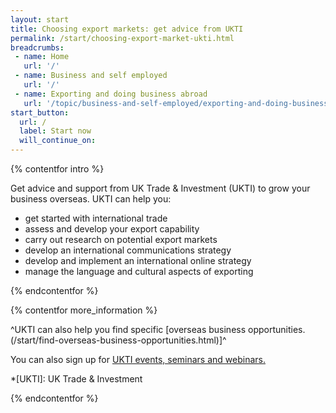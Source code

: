 ```yaml
---
layout: start
title: Choosing export markets: get advice from UKTI
permalink: /start/choosing-export-market-ukti.html
breadcrumbs:
 - name: Home
   url: '/'
 - name: Business and self employed
   url: '/'
 - name: Exporting and doing business abroad
   url: '/topic/business-and-self-employed/exporting-and-doing-business-abroad.html'
start_button:
  url: /
  label: Start now
  will_continue_on:
---
```

{% contentfor intro %}

Get advice and support from UK Trade & Investment (UKTI) to grow your business overseas. UKTI can help you:

- get started with international trade
- assess and develop your export capability 
- carry out research on potential export markets
- develop an international communications strategy
- develop and implement an international online strategy
- manage the language and cultural aspects of exporting

{% endcontentfor %}

{% contentfor more_information %}

^UKTI can also help you find specific [overseas business opportunities.(/start/find-overseas-business-opportunities.html)]^

You can also sign up for [UKTI events, seminars and webinars.](https://www.events.ukti.gov.uk)

*[UKTI]: UK Trade & Investment

{% endcontentfor %}



